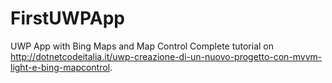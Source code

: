 # FirstUWPApp
UWP App with Bing Maps and Map Control 
Complete tutorial on http://dotnetcodeitalia.it/uwp-creazione-di-un-nuovo-progetto-con-mvvm-light-e-bing-mapcontrol.

